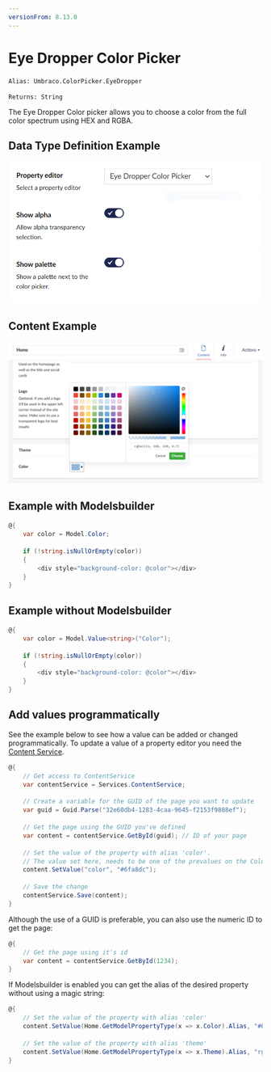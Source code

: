```yaml
---
versionFrom: 8.13.0
---
```


# Eye Dropper Color Picker

`Alias: Umbraco.ColorPicker.EyeDropper`

`Returns: String` <br/>

The Eye Dropper Color picker allows you to choose a color from the full color spectrum using HEX and RGBA.

## Data Type Definition Example

![Eye Dropper Color Picker Data Type Definition](images/Eye-Dropper-Color-Picker-DataType-v8.png)

## Content Example

![Eye Dropper Color Picker Content](images/Eye-Dropper-Color-Picker-Content-v8.png)

## Example with Modelsbuilder

```csharp
@{
    var color = Model.Color;

    if (!string.isNullOrEmpty(color))
    {
        <div style="background-color: @color"></div>
    }
}
```

## Example without Modelsbuilder

```csharp
@{
    var color = Model.Value<string>("Color");

    if (!string.isNullOrEmpty(color))
    {
        <div style="background-color: @color"></div>
    }
}
```

## Add values programmatically

See the example below to see how a value can be added or changed programmatically. To update a value of a property editor you need the [Content Service](../../../../../Reference/Management/Services/ContentService/index.md).

```csharp
@{
	// Get access to ContentService
	var contentService = Services.ContentService;

	// Create a variable for the GUID of the page you want to update
	var guid = Guid.Parse("32e60db4-1283-4caa-9645-f2153f9888ef");

	// Get the page using the GUID you've defined
	var content = contentService.GetById(guid); // ID of your page

	// Set the value of the property with alias 'color'. 
	// The value set here, needs to be one of the prevalues on the Color Picker
	content.SetValue("color", "#6fa8dc");

	// Save the change
	contentService.Save(content);
}
```

Although the use of a GUID is preferable, you can also use the numeric ID to get the page:

```csharp
@{
    // Get the page using it's id
    var content = contentService.GetById(1234); 
}
```

If Modelsbuilder is enabled you can get the alias of the desired property without using a magic string:

```csharp
@{
    // Set the value of the property with alias 'color'
    content.SetValue(Home.GetModelPropertyType(x => x.Color).Alias, "#6fa8dc");
    
    // Set the value of the property with alias 'theme'
    content.SetValue(Home.GetModelPropertyType(x => x.Theme).Alias, "rgba(111, 168, 220, 0.7)");
}
```
